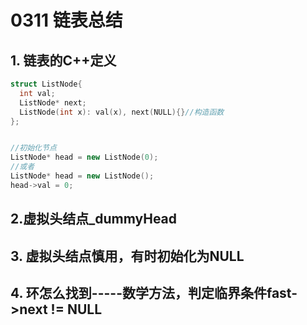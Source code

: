 # 0311 链表总结

## 1. 链表的C++定义

```c++
struct ListNode{
  int val;
  ListNode* next;
  ListNode(int x): val(x), next(NULL){}//构造函数
};


//初始化节点
ListNode* head = new ListNode(0);
//或者
ListNode* head = new ListNode();
head->val = 0;
```





## 2.虚拟头结点_dummyHead





## 3. 虚拟头结点慎用，有时初始化为NULL







## 4. 环怎么找到-----数学方法，判定临界条件fast->next != NULL